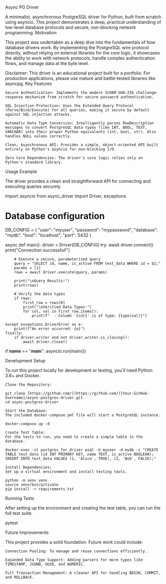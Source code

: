 Async PG Driver

A minimalist, asynchronous PostgreSQL driver for Python, built from scratch using asyncio. This project demonstrates a deep, practical understanding of low-level database protocols and secure, non-blocking network programming.
Motivation

This project was undertaken as a deep dive into the fundamentals of how database drivers work. By implementing the PostgreSQL wire protocol directly, without relying on external libraries for the core logic, it showcases the ability to work with network protocols, handle complex authentication flows, and manage data at the byte level.

Disclaimer: This driver is an educational project built for a portfolio. For production applications, please use mature and battle-tested libraries like asyncpg.
Key Features

    Secure Authentication: Implements the modern SCRAM-SHA-256 challenge-response mechanism from scratch for secure password authentication.

    SQL Injection Protection: Uses the Extended Query Protocol (Parse/Bind/Execute) for all queries, making it secure by default against SQL injection attacks.

    Automatic Data Type Conversion: Intelligently parses RowDescription messages to convert PostgreSQL data types (like INT, BOOL, TEXT, VARCHAR) into their proper Python equivalents (int, bool, str). Also handles NULL values correctly.

    Clean, Asynchronous API: Provides a simple, object-oriented API built entirely on Python's asyncio for non-blocking I/O.

    Zero Core Dependencies: The driver's core logic relies only on Python's standard library.

Usage Example

The driver provides a clean and straightforward API for connecting and executing queries securely.

import asyncio
from async_driver import Driver, exceptions

# Database configuration
DB_CONFIG = {
    "user": "myuser",
    "password": "mypassword",
    "database": "mydb",
    "host": "localhost",
    "port": 5432
}

async def main():
    driver = Driver(DB_CONFIG)
    try:
        await driver.connect()
        print("Connection successful!")

        # Execute a secure, parameterized query
        query = "SELECT id, name, is_active FROM test_data WHERE id = $1;"
        params = [1]
        rows = await driver.execute(query, params)

        print("\nQuery Results:")
        print(rows)

        # Verify the data types
        if rows:
            first_row = rows[0]
            print("\nVerified Data Types:")
            for col, val in first_row.items():
                print(f"  - Column '{col}' is of type: {type(val)}")

    except exceptions.DriverError as e:
        print(f"An error occurred: {e}")
    finally:
        if driver.writer and not driver.writer.is_closing():
            await driver.close()

if __name__ == "__main__":
    asyncio.run(main())

Development Setup

To run this project locally for development or testing, you'll need Python 3.8+ and Docker.

    Clone the Repository:

    git clone [https://github.com/](https://github.com/)[Your-GitHub-Username]/async-postgres-driver.git
    cd async-postgres-driver

    Start the Database:
    The included docker-compose.yml file will start a PostgreSQL instance.

    docker-compose up -d

    Create Test Table:
    For the tests to run, you need to create a simple table in the database.

    docker exec -it postgres_for_driver psql -U myuser -d mydb -c "CREATE TABLE test_data (id INT PRIMARY KEY, name TEXT, is_active BOOLEAN); INSERT INTO test_data VALUES (1, 'Alice', TRUE), (2, 'Bob', FALSE);"

    Install Dependencies:
    Set up a virtual environment and install testing tools.

    python -m venv venv
    source venv/bin/activate
    pip install -r requirements.txt

Running Tests

After setting up the environment and creating the test table, you can run the full test suite.

pytest

Future Improvements

This project provides a solid foundation. Future work could include:

    Connection Pooling: To manage and reuse connections efficiently.

    Expanded Data Type Support: Adding parsers for more types like TIMESTAMP, JSONB, UUID, and NUMERIC.

    Full Transaction Management: A cleaner API for handling BEGIN, COMMIT, and ROLLBACK.
